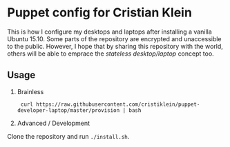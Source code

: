 # Puppet config for Cristian Klein

This is how I configure my desktops and laptops after installing a vanilla Ubuntu 15.10. Some parts of the repository are encrypted and unaccessible to the public. However, I hope that by sharing this repository with the world, others will be able to emprace the _stateless desktop/laptop_ concept too.

## Usage

1. Brainless

        curl https://raw.githubusercontent.com/cristiklein/puppet-developer-laptop/master/provision | bash

2. Advanced / Development

Clone the repository and run `./install.sh`.
